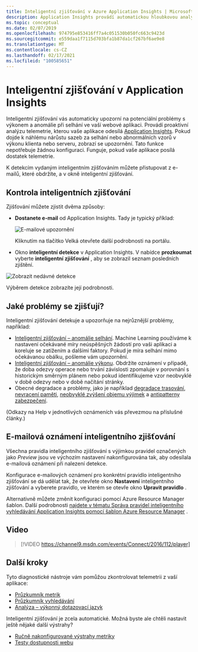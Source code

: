 ```yaml
---
title: Inteligentní zjišťování v Azure Application Insights | Microsoft Docs
description: Application Insights provádí automatickou hloubkovou analýzu telemetrie aplikací a upozorňuje na potenciální problémy.
ms.topic: conceptual
ms.date: 02/07/2019
ms.openlocfilehash: 974795e853416ff7a4c051530b050fc663c9423d
ms.sourcegitcommit: e559daa1f7115d703bfa1b87da1cf267bf6ae9e8
ms.translationtype: MT
ms.contentlocale: cs-CZ
ms.lasthandoff: 02/17/2021
ms.locfileid: "100585651"
---
```

# <a name="smart-detection-in-application-insights"></a>Inteligentní zjišťování v Application Insights
 Inteligentní zjišťování vás automaticky upozorní na potenciální problémy s výkonem a anomálie při selhání ve vaší webové aplikaci. Provádí proaktivní analýzu telemetrie, kterou vaše aplikace odesílá [Application Insights](./app-insights-overview.md). Pokud dojde k náhlému nárůstu sazeb za selhání nebo abnormálních vzorů v výkonu klienta nebo serveru, zobrazí se upozornění. Tato funkce nepotřebuje žádnou konfiguraci. Funguje, pokud vaše aplikace posílá dostatek telemetrie.

K detekcím vydaným inteligentním zjišťováním můžete přistupovat z e-mailů, které obdržíte, a v okně inteligentní zjišťování.

## <a name="review-your-smart-detections"></a>Kontrola inteligentních zjišťování
Zjišťování můžete zjistit dvěma způsoby:

* **Dostanete e-mail** od Application Insights. Tady je typický příklad:
  
    ![E-mailové upozornění](./media/proactive-diagnostics/03.png)
  
    Kliknutím na tlačítko Velká otevřete další podrobnosti na portálu.
* Okno **inteligentní detekce** v Application Insights. V nabídce **prozkoumat** vyberte **inteligentní zjišťování** , aby se zobrazil seznam posledních zjištění.

![Zobrazit nedávné detekce](./media/proactive-diagnostics/04.png)

Výběrem detekce zobrazíte její podrobnosti.

## <a name="what-problems-are-detected"></a>Jaké problémy se zjišťují?
Inteligentní zjišťování detekuje a upozorňuje na nejrůznější problémy, například:

* [Inteligentní zjišťování – anomálie selhání](./proactive-failure-diagnostics.md). Machine Learning používáme k nastavení očekávané míry neúspěšných žádostí pro vaši aplikaci a koreluje se zatížením a dalšími faktory. Pokud je míra selhání mimo očekávanou obálku, pošleme vám upozornění.
* [Inteligentní zjišťování – anomálie výkonu](./proactive-performance-diagnostics.md). Obdržíte oznámení v případě, že doba odezvy operace nebo trvání závislosti zpomaluje v porovnání s historickým směrným plánem nebo pokud identifikujeme vzor neobvyklé v době odezvy nebo v době načítání stránky.   
* Obecné degradace a problémy, jako je například [degradace trasování](./proactive-trace-severity.md), [nevracení paměti](./proactive-potential-memory-leak.md), [neobvyklé zvýšení objemu výjimek](./proactive-exception-volume.md) a [antipatterny zabezpečení](./proactive-application-security-detection-pack.md).

(Odkazy na Help v jednotlivých oznámeních vás převezmou na příslušné články.)

## <a name="smart-detection-email-notifications"></a>E-mailová oznámení inteligentního zjišťování

Všechna pravidla inteligentního zjišťování s výjimkou pravidel označených jako _Preview_ jsou ve výchozím nastavení nakonfigurována tak, aby odesílala e-mailová oznámení při nalezení detekce.

Konfigurace e-mailových oznámení pro konkrétní pravidlo inteligentního zjišťování se dá udělat tak, že otevřete okno **Nastavení** inteligentního zjišťování a vyberete pravidlo, ve kterém se otevře okno **Upravit pravidlo** .

Alternativně můžete změnit konfiguraci pomocí Azure Resource Manager šablon. Další podrobnosti [najdete v tématu Správa pravidel inteligentního vyhledávání Application Insights pomocí šablon Azure Resource Manager](./proactive-arm-config.md) .

## <a name="video"></a>Video

> [!VIDEO https://channel9.msdn.com/events/Connect/2016/112/player]

## <a name="next-steps"></a>Další kroky
Tyto diagnostické nástroje vám pomůžou zkontrolovat telemetrii z vaší aplikace:

* [Průzkumník metrik](../essentials/metrics-charts.md)
* [Průzkumník vyhledávání](./diagnostic-search.md)
* [Analýza – výkonný dotazovací jazyk](../logs/log-analytics-tutorial.md)

Inteligentní zjišťování je zcela automatické. Možná byste ale chtěli nastavit ještě nějaké další výstrahy?

* [Ručně nakonfigurované výstrahy metriky](../alerts/alerts-log.md)
* [Testy dostupnosti webu](./monitor-web-app-availability.md)